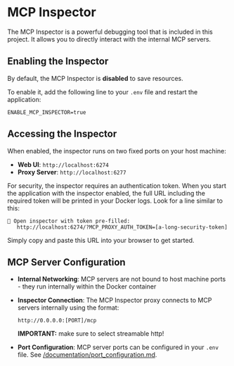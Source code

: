 # MCP Inspector

The MCP Inspector is a powerful debugging tool that is included in this project. It allows you to directly interact with the internal MCP servers.

## Enabling the Inspector

By default, the MCP Inspector is **disabled** to save resources.

To enable it, add the following line to your `.env` file and restart the application:
```env
ENABLE_MCP_INSPECTOR=true
```

## Accessing the Inspector

When enabled, the inspector runs on two fixed ports on your host machine:
*   **Web UI**: `http://localhost:6274`
*   **Proxy Server**: `http://localhost:6277`

For security, the inspector requires an authentication token. When you start the application with the inspector enabled, the full URL including the required token will be printed in your Docker logs. Look for a line similar to this:

```
🔗 Open inspector with token pre-filled:
   http://localhost:6274/?MCP_PROXY_AUTH_TOKEN=[a-long-security-token]
```
Simply copy and paste this URL into your browser to get started.


## MCP Server Configuration

- **Internal Networking**: MCP servers are not bound to host machine ports - they run internally within the Docker container
- **Inspector Connection**: The MCP Inspector proxy connects to MCP servers internally using the format:
  ```
  http://0.0.0.0:[PORT]/mcp
  ```
  **IMPORTANT:** make sure to select streamable http!

- **Port Configuration**: MCP server ports can be configured in your `.env` file. See [/documentation/port_configuration.md](/documentation/port_configuration.md).